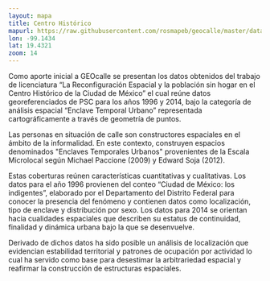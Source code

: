 ```yaml
---
layout: mapa
title: Centro Histórico
mapurl: https://raw.githubusercontent.com/rosmapeb/geocalle/master/data/CHCM_PR2014.json
lon: -99.1434
lat: 19.4321
zoom: 14
---
```



Como aporte inicial a GEOcalle se presentan los datos obtenidos del trabajo de licenciatura “La Reconfiguración Espacial y la población sin hogar en el Centro Histórico de la Ciudad de México”  el cual reúne datos georeferenciados de PSC para los años 1996 y 2014, bajo la categoría de análisis espacial “Enclave Temporal Urbano” representada cartográficamente a través de geometría de puntos.

Las personas en situación de calle son constructores espaciales en el ámbito de la informalidad. En este contexto, construyen espacios denominados "Enclaves Temporales Urbanos" provenientes de la Escala Microlocal según Michael Paccione (2009) y Edward Soja (2012).

Estas coberturas reúnen características cuantitativas y cualitativas. Los datos para el año 1996 provienen del conteo “Ciudad de México: los indigentes”, elaborado por el Departamento del Distrito Federal para conocer la presencia del fenómeno y contienen datos como localización, tipo de enclave y distribución por sexo. Los datos para 2014 se orientan hacia cualidades espaciales que describen su estatus de continuidad, finalidad y dinámica urbana bajo la que se desenvuelve.

Derivado de dichos datos ha sido posible un análisis de localización que evidencian estabilidad territorial y patrones de ocupación por actividad lo cual ha servido como base para desestimar  la arbitrariedad espacial y reafirmar la construcción de estructuras espaciales.

